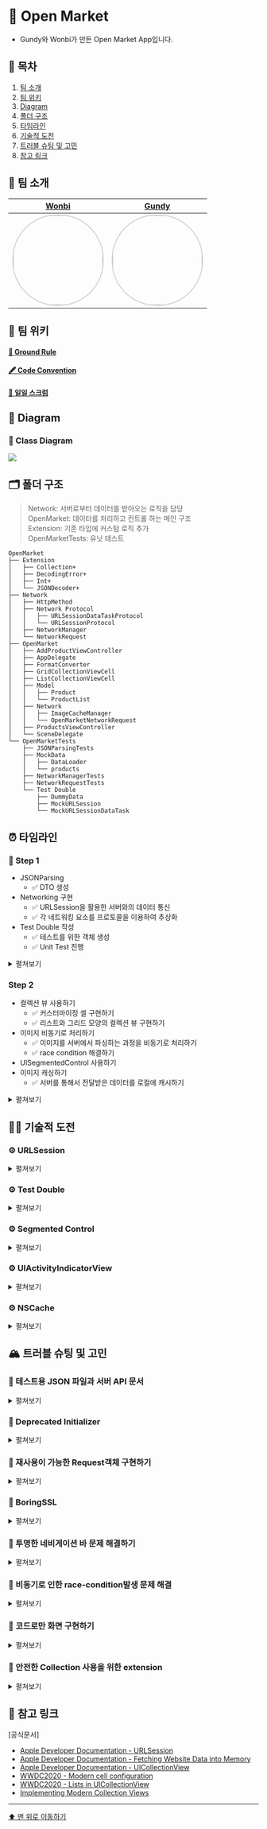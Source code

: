 # 📣 Open Market 

- Gundy와 Wonbi가 만든 Open Market App입니다.

## 📖 목차
1. [팀 소개](#-팀-소개)
2. [팀 위키](#-팀-위키)
3. [Diagram](#-diagram)
4. [폴더 구조](#-폴더-구조)
5. [타임라인](#-타임라인)
6. [기술적 도전](#-기술적-도전)
7. [트러블 슈팅 및 고민](#-트러블-슈팅-및-고민)
8. [참고 링크](#-참고-링크)


## 🌱 팀 소개
|[Wonbi](https://github.com/wonbi92)|[Gundy](https://github.com/Gundy93)|
|:---:|:---:|
| <img width="180px" img style="border: 2px solid lightgray; border-radius: 90px;-moz-border-radius: 90px;-khtml-border-radius: 90px;-webkit-border-radius: 90px;" src="https://avatars.githubusercontent.com/u/88074999?v=4">| <img width="180px" img style="border: 2px solid lightgray; border-radius: 90px;-moz-border-radius: 90px;-khtml-border-radius: 90px;-webkit-border-radius: 90px;" src= "https://avatars.githubusercontent.com/u/106914201?v=4">|

## 🧭 팀 위키

#### [🤙 Ground Rule](https://github.com/wonbi92/ios-open-market/wiki/1.-Ground-Rule)

#### [🖋 Code Convention](https://github.com/wonbi92/ios-open-market/wiki/2.-Code-Convention)

#### [📝 일일 스크럼](https://github.com/wonbi92/ios-open-market/wiki/3.-Open-Market-Scrum)

## 👀 Diagram

### 🧬 Class Diagram
![](https://i.imgur.com/y2WW50Y.png)

 
## 🗂 폴더 구조
> Network: 서버로부터 데이터를 받아오는 로직을 담당 <br>
> OpenMarket: 데이터를 처리하고 컨트롤 하는 메인 구조 <br>
> Extension: 기존 타입에 커스텀 로직 추가<br>
> OpenMarketTests: 유닛 테스트
```
OpenMarket
├── Extension
│   ├── Collection+
│   ├── DecodingError+
│   ├── Int+
│   └── JSONDecoder+
├── Network
│   ├── HttpMethod
│   ├── Network Protocol
│   │   ├── URLSessionDataTaskProtocol
│   │   └── URLSessionProtocol
│   ├── NetworkManager
│   └── NetworkRequest
├── OpenMarket
│   ├── AddProductViewController
│   ├── AppDelegate
│   ├── FormatConverter
│   ├── GridCollectionViewCell
│   ├── ListCollectionViewCell
│   ├── Model
│   │   ├── Product
│   │   └── ProductList
│   ├── Network
│   │   ├── ImageCacheManager
│   │   └── OpenMarketNetworkRequest
│   ├── ProductsViewController
│   └── SceneDelegate
└── OpenMarketTests
    ├── JSONParsingTests
    ├── MockData
    │   ├── DataLoader
    │   └── products
    ├── NetworkManagerTests
    ├── NetworkRequestTests
    └── Test Double
        ├── DummyData
        ├── MockURLSession
        └── MockURLSessionDataTask
```

## ⏰ 타임라인

### 👟 Step 1
- JSONParsing
    - ✅ DTO 생성
- Networking 구현
    - ✅ URLSession을 활용한 서버와의 데이터 통신
    - ✅ 각 네트워킹 요소를 프로토콜을 이용하여 추상화
- Test Double 작성
    - ✅ 테스트를 위한 객체 생성
    - ✅ Unit Test 진행

<details>
<summary> 
펼쳐보기
</summary>
    
#### 1️⃣ data
- Node의 내부 값을 의미하는 프로퍼티입니다. 
     
#### 2️⃣ Network
- HttpMethod 
    - HttpMethod를 나타내는 열거형 타입입니다.
- NetworkRequest
    - 네트워킹을 위한 URL과 Request를 가지고 이를 구현하기 위한 필수 프로퍼티를 선언하는 프로토콜입니다.
- NetworkManager
    - 네트워크에서 데이터를 가져와 오류를 처리하고 데이터를 파싱해주는 객체입니다.
- URLSessionProtocol
    - DIP적용을 위해 `dataTask`메서드를 정의하는 프로토콜입니다.
    - 이 프로토콜을 채택하면 `dataTask`메서드의 로직을 구현해주어야 합니다.
- URLSessionDataTaskProtocol
    - `URLSessionProtocol`의 `dataTask`메서드에서 반환하는 타입을 지정하는 프로토콜입니다.
    - 이 프로토콜을 채택하면 `resume`메서드의 로직을 구현해주어야 합니다.

#### 3️⃣ Extension
- JSONDecoder
    - 제네릭 타입과 데이터를 받아 디코딩하는 타입 메서드를 추가하였습니다.
- String
    - `"yyyy-MM-dd'T'HH:mm:ss"`의 형식의 문자열을 `Date`타입의 값으로 변경시켜주는 메서드를 추가하였습니다.
    
#### 4️⃣ OpenMarket
- Product
    - `Codable`을 채택하는 DTO입니다.
- ProductList
    - `Codable`을 채택하는 DTO입니다.
- HealthCheckerRequest
    - NetworkRequest를 채택하고, Application HealthChekcer를 리퀘스트하기위한 프로퍼티를 갖고 있는 구조체입니다.
- ProductListRequest
    - NetworkRequest를 채택하고, 상품 리스트 조회를 리퀘스트하기위한 프로퍼티를 갖고 있는 구조체입니다.
- ProductDetailRequest
    - NetworkRequest를 채택하고, 상품 상세 조회를 리퀘스트하기위한 프로퍼티를 갖고 있는 구조체입니다.
    
#### 5️⃣ Test Double
- products
    - 테스트를 위한 Mock JSON데이터입니다.
- DataLoader
    - Mock JSON데이터를 코드로 연결시켜 data를 생성해주는 클래스입니다.
- DummyData
    - 실제 네트워킹이 아닌 테스트를 진행할 때 반환할 데이터 구조체입니다.
- MockURLSession
    - 테스트를 위해 실제 네트워킹이 아니라 `DummyData`를 사용하는 클래스입니다.
- MockURLSessionDataTask
    - 테스트를 위해 실제 네트워킹 테스트가 아닌 `DummyData`를 반환하는 클래스 입니다.
    
#### 6️⃣ Unit Test
- JSONDecoder, DTO
    - JSONParsingTests
- NetworkManager
    - NetworkManagerTests
- OpenMarketNetworkRequest
    - NetworkRequestTests
</details>

### Step 2
- 컬렉션 뷰 사용하기
    - ✅ 커스터마이징 셀 구현하기
    - ✅ 리스트와 그리드 모양의 컬렉션 뷰 구현하기
- 이미지 비동기로 처리하기
    - ✅ 이미지를 서버에서 파싱하는 과정을 비동기로 처리하기
    - ✅ race condition 해결하기
- UISegmentedControl 사용하기
- 이미지 캐싱하기
    - ✅ 서버를 통해서 전달받은 데이터를 로컬에 캐시하기

<details>
<summary> 
펼쳐보기
</summary>

#### 1️⃣ Extension
- DecodingError
    - `errorDescription`을 사용해 상황에 맞는 에러 메세지를 출력하도록 하였습니다.
- Collection
    - `subscript`를 이용해 첨자 문법으로 값에 접근 시 런타임에러가 나지 않도록 하였습니다.
- Int
    - 값이 0인지 확인하는 `isZero`, 숫자의 자리수를 체크하는 `decimal` 프로퍼티를 가지도록 하였습니다.
- OpenMarket
    - Product
        - 이제 `Product`는 `Hashable`을 채택합니다.
    - ImageCacheManager
        - 이미지를 캐싱하기 위한 싱글톤 객체입니다.
#### 2️⃣ Controller
- ProductsViewController
    - 앱 실행시 나오는 첫 화면을 컨트롤 합니다.
    - 데이터를 파싱하고 이를 각 컬렉션 뷰에 전달합니다.
    - segmentedControl의 값이 바뀔 때 마다 각각의 컬렉션 뷰를 보여주도록 화면을 전환합니다.
- AddProductViewController
    - 다음 스텝에서 추가될 새로운 상품을 등록하는 화면을 컨트롤합니다.
#### 3️⃣ View
- ListCollectionViewCell
    - 리스트 형태의 컬렉션 뷰에서 사용하는 셀입니다.
    - 리스트 형태로 커스터마이징 된 셀을 그립니다.
- GridCollectionViewCell
    - 그리드 형태의 컬렉션 뷰에서 사용하는 셀입니다.
    - 그리드 형태로 커스터마이징 된 셀을 그립니다.
</details>
    
## 🏃🏻 기술적 도전
### ⚙️ URLSession 
<details>
<summary> 
펼쳐보기
</summary>
    
- iOS 앱에서 서버와 통신하기 위해 애플은 `URLSession`이라는 API를 제공하고 있습니다. 유명한 라이브러리인 Alamofire, Moya 등의 기반이 되는 API로 서버와의 데이터 교류를 위해서는 필수적으로 알아야 하는 API입니다.
- `URLSession`은 HTTP를 포함한 몇 가지 프로토콜을 지원하고, 인증, 쿠키 관리, 캐시 관리 등을 지원합니다.<br><br>
- 💡 이번 프로젝트에서는 제공받은 서버에 있는 JSON 데이터를 받아오도록 구현해 보았습니다.

</details> 

### ⚙️ Test Double
<details>
<summary> 
펼쳐보기
</summary>
    
- Test Double 테스트를 진행하기 어려운 경우 이를 대신해 테스트를 진행할 수 있도록 만들어주는 객체를 말합니다.
- 실제로 네트워킹을 하지 않고, 정상적으로 fetch가 진행되는지 로직을 테스트 하기위해 `MockURLSession`이라는 test double객체를 만들고 `MockData` 객체를 반환하도록 로직을 구현해야 했습니다.<br><br>
- 💡 이번 프로젝트에서는 실제 `URLSession`과 이런 `MockURLSession`은 다르게 작동해야 하므로, 프로토콜을 통해 의존성을 역전시켜 네트워크 매니저가 프로토콜을 바라보게 하여 테스트를 할 때는 `MockURLSession`을 주입시키고, 실제 네트워킹을 할 때는 `URLSession`을 주입시키는 방법으로 구현해 보았습니다.

</details>

### ⚙️ Segmented Control
<details>
<summary> 
펼쳐보기
</summary>
    
- Segmented Control은 각각 버튼으로 기능하는 두 개 이상의 세그먼트로 구성된 리니어 집합입니다. `UISegmentedControl`는 여러 세그먼트로 구성된 수평 컨트롤이며 각 세그먼트는 개별 버튼으로 작동합니다.
<br><br>
- 💡 이번 프로젝트에서는 요구사항으로 오픈마켓 상품 리스트를 LIST모양과 GRID모양 두가지로 표현해 주어야 했습니다. 이를 각각 구현하고 세그먼트에 할당하여 서로 isHidden 상태를 전환하는 방식으로 화면을 변경하도록 구현하였습니다.

</details>

### ⚙️ UIActivityIndicatorView
<details>
<summary> 
펼쳐보기
</summary>
    
- `UIActivityIndicatorView`는 작업이 진행 중임을 보여주는 뷰입니다. 일반적으로 사용자에게 데이터를 불러오고 있다는 것을 알려주기 위해 사용합니다.
- 이미지를 서버에서 가져오는 로직은 텍스트를 가져오는 것과는 다르게 시간이 걸리는 작업입니다. 따라서, 이미지의 파싱이 끝날 때 까지 사용자는 이미지가 없는 셀을 보다가 이미지가 나중에 나타나는 UI를 보게 될 것입니다. 이는 좋은 사용자 경험이 아니라 판단하여 이미지의 파싱이 끝날 때 까지 로딩중임을 알리는 시각적 정보가 필요하였습니다.<br><br>
- 💡 이번 프로젝트에서는 이미지와 정확히 같은 위치에 `UIActivityIndicatorView`를 추가하여 이미지가 파싱되어 이미지뷰에 할당될 때까지 로딩중임을 알렸습니다. 이미지가 할당된 후에는 `UIActivityIndicatorView`의 애니메이션을 멈추고 보이지 않게 바꾸도록 구현하였습니다.

</details>

### ⚙️ NSCache
<details>
<summary> 
펼쳐보기
</summary>
    
- 캐싱은 재사용될 수 있을 만한 자원을 특정영역에 저장해놓는 것을 의미합니다. 캐싱된 데이터가 있다면 추가적인 자원을 소모하지않고 캐싱 데이터를 가져다 쓸 수 있기 때문에 자원을 절약할 수 있고 애플리케이션의 처리 속도가 향상됩니다.
- NSCache는 iOS 애플리케이션에서 Memory Caching 에 주로 사용되는 클래스입니다. key-value 형태의 데이터를 임시로 저장하는 데 사용할 수 있는 가변 컬렉션입니다. 자원이 부족할 때 삭제 대상이 됩니다.
- 매번 셀을 dequeue할 때마다 이미지를 서버에서 불러오는 것은 자원 낭비가 너무 심하다 판단되었습니다. 한번 불러온 이미지를 캐싱하여 이 문제를 해결하고자 했습니다.<br><br>
- 💡 이번 프로젝트에서는 `NSCache<NSString, UIImage>`타입의 싱글턴 객체를 갖는 `ImageCacheManager` 클래스를 구현하였습니다. 이를 통해 한 번 사용된 이미지는 캐싱하여 성능을 향상시킬 수 있도록 구현하였습니다.

</details>

## 🏔 트러블 슈팅 및 고민
### 🚀 테스트용 JSON 파일과 서버 API 문서
    
<details>
<summary> 
펼쳐보기
</summary>

**문제 👻**
- 이번 프로젝트 안내페이지에서 제공하는 테스트용 JSON 파일과 앞으로 작업을 진행할 API의 JSON이 서로 CodingKey나 value의 형식이 달랐습니다. 
```json
// 테스트용 JSON 파일
{
  "page_no": 1,
  "items_per_page": 20,
  "total_count": 10,
  "offset": 0,
  "limit": 20,
    ...
}
```
```json
// 서버 API 문서
{
  "pageNo": 1,
  "itemsPerPage": 20,
  "totalCount": 10,
  "offset": 0,
  "limit": 20,
    ...
}
```
- 우선 테스트용 파일에 맞게 DTO를 구현했었는데, 실제 API Network를 진행해보면서 서로 다르다는 것을 알게 되었습니다. 

**해결 🔫**
- 테스트의 취지가 네트워크가 없는 상황에서도 정상적으로 동작하는지를 검증하는 것이기 때문에 서버 API 문서의 데이터 형식에 맞추는 것이 적절하다고 생각해 테스트용 JSON 파일을 서버 API 문서의 데이터 형식에 맞게 수정하였습니다. 

</details>

### 🚀 Deprecated Initializer

<details>
<summary> 
펼쳐보기
</summary>

**문제 👻**
- 테스트 더블을 위해 URLSessionProtocol을 정의하였습니다.
```swift
protocol URLSessionProtocol {
    func dataTask(with url: URL,
                  completionHandler: @escaping DataTaskCompletionHandler
    ) -> URLSessionDataTask
}
```
- 이 때 `URLSessionDataTask`타입도 Mock데이터로 만들어 주었는데, 이 타입의 초기화 구문이 iOS13버전 부터 더 이상 사용되지 않는(deprecated) 로직이어서 현재 동작은 수행하지만 적절하지 않은 방법이라고 생각했습니다.
![](https://i.imgur.com/0ipjyRN.png)
![](https://i.imgur.com/Dzncleq.png)

**해결 🔫**
- `URLSessionDataTask`를 직접 사용하지 않고 URLSessionProtocol과 마찬가지로 의존성을 역전시켜 URLSessionProtocol이 프로토콜을 바라보게 구현하였습니다.
```swift
protocol URLSessionProtocol {
    func dataTask(with url: URL,
                  completionHandler: @escaping DataTaskCompletionHandler
    ) -> URLSessionDataTaskProtocol
}

protocol URLSessionDataTaskProtocol {
    func resume()
}
```

</details>

### 💭 재사용이 가능한 Request객체 구현하기
    
<details>
<summary> 
펼쳐보기
</summary>
    
```swift
protocol NetworkRequest {
    var httpMethod: HttpMethod { get }
    var urlHost: String { get }
    var urlPath: String { get }
    var queryParameters: [String: String] { get }
}

extension NetworkRequest {
    var url: URL? {
        if queryParameters.isEmpty {
            return URL(string: urlHost + urlPath)
        }
        var urlComponents = URLComponents(string: urlHost + urlPath)
        let queryItems = queryParameters.map { URLQueryItem(name: $0, value: $1) }
        urlComponents?.queryItems = queryItems
        
        return urlComponents?.url
    }
}

```
**고민 🤔**
- 이번 프로젝트에서 네트워킹의 요소가 총 3가지 였습니다.
- 그리고 실제 오픈마켓 서버에서도 GET메서드 말고도 POST, PATCH, DEL 등의 httpMethod를 사용할 수 있었습니다.
- 이에 각각의 리퀘스트마다 URL주소가 달라졌었고, 이를 String으로 써주는건 코드의 재사용이 많고, 확장성에도 문제가 있어보인다 판단하였습니다.
- 그래서 `NetworkRequest` 프로토콜을 만들고, 각 네트워킹 요소를 객체화하여 이를 채택하도록 하였습니다.
- 이로써 URL을 String으로 직접 작성할 필요가 없이 프로토콜을 채택하고 그 프로토콜을 각자의 역할에 맞게 구현만 해주면 알아서 URL과 Request를 만들게 되었습니다.

</details>
    
### 💭 BoringSSL
    
<details>
<summary> 
펼쳐보기
</summary>

**고민 🤔**
- Step 1-2를 진행하면서 서버와 실제로 데이터를 주고 받을 때, `boringssl_metrics_log_metric_block_invoke(153)` 라는 메시지가 콘솔에 뜨게 되었습니다. 
- [boringssl_metrics_log_metric_block_invoke(151) Failed to log metrics](https://github.com/firebase/firebase-ios-sdk/issues/9262)의 내용 및 여러 게시글들을 찾아본 결과 기능에는 문제가 없고, 콘솔에 나타나기만 하는 메시지로 파악했습니다. 
- 스키마에서 OS_ACTIVITY_MODE를 disable로 바꿔주면 이 에러 메세지가 콘솔에서 나타나지 않지만, `NSLog`도 사라지는 문제가 있어서 이 방법은 적절한 방법이 아니라 판단하였습니다.
- 또 다른 방법으로는 `xcrun simctl spawn booted log config --subsystem com.apple.network --category boringssl --mode level:off` 처럼 Xcode 설정을 건드리는 방법도 있었는데, 이는 Xcode의 설정을 건드리는 것이고, 어떤 사이드 이펙트가 발생할지 몰라, 적용하기에 적절하지 않다 판단하여 적용하지 않았습니다.

</details>

### 🚀 투명한 네비게이션 바 문제 해결하기

<details>
<summary> 
펼쳐보기
</summary>

**문제 👻**
- 앱 구동시 네비게이션 바가 투명해져서 네비게이션 바 아이템들이 둥둥 떠다니는 모습이 되어버렸습니다.
![](https://i.imgur.com/ajEo04E.png)
- 이는 iOS가 15버전으로 업데이트 된 후 네비게이션 바가 확장되면서 생긴 문제였습니다. 시뮬레이터의 iOS버전은 15 였고, 시뮬레이터에서 네비게이션 바가 투명해 진 것입니다.

**해결 🔫**
- 저희가 원했던 방향성은 네비게이션 바가 항상 불투명하게 자리를 잡는 것이기 때문에 UINavigationBarAppearance의 configureWithDefaultBackground() 인스턴스 메서드를 사용해서 항상 불투명하게 나오도록 처리하였습니다.
```swift
func application(_ application: UIApplication, didFinishLaunchingWithOptions launchOptions: [UIApplication.LaunchOptionsKey: Any]?) -> Bool {
        let navigationBarAppearance = UINavigationBarAppearance()
        navigationBarAppearance.configureWithDefaultBackground()
        
        UINavigationBar.appearance().standardAppearance = navigationBarAppearance
        UINavigationBar.appearance().compactAppearance = navigationBarAppearance
        UINavigationBar.appearance().scrollEdgeAppearance = navigationBarAppearance
        return true
    }
```
![](https://i.imgur.com/20jVluj.png)
    
</details>

### 🚀 비동기로 인한 race-condition발생 문제 해결

<details>
<summary> 
펼쳐보기
</summary>

**문제 👻**
- 이미지를 서버에서 가져오는 로직의 경우, 이미지의 크기가 커 불러오는 작업을 메인 스레드에서 진행하면 스크롤을 내릴 때 마다 화면이 버벅이게 되어 쾌적한 사용자 경험을 제공하지 못하게 됩니다.
- 따라서 이 로직을 메인 스레드가 아닌 다른 스레드에서 진행하도록 하여 메인 스레드는 받아온 이미지를 띄우기만 하도록 로직을 짜보았습니다.
문제는 이 작업을 비동기적으로 진행하다보니, 이미지를 불러오기 위한 thumbnail에 접근하는 과정에서 race-condition이 발생하는 것입니다. 때문에 스크롤을 빠르게 내릴 수록 이미지가 계속 바뀌는 상태가 되었습니다.

![](https://i.imgur.com/RzInO7A.gif)

**해결 🔫**
- 이를 해결하기 위해 이미지를 불러오기 전에 셀이 가지고 있는 product와 디스패치 큐로 작업을 넘길 때 캡쳐한 product가 일치하는지 확인하는 로직을 추가하였고, product가 비교 가능한 상태가 될 수 있도록 Hashable을 채택하도록 처리하였습니다.
```swift
DispatchQueue.main.async { [weak self] in
    if product == self?.product {
        self?.productImage.image = image
        self?.loadingView.stopAnimating()
        self?.loadingView.isHidden = true
        self?.productImage.isHidden = false
    }
}
```
![](https://i.imgur.com/DeWDRlh.gif)
    
</details>

### 💭 코드로만 화면 구현하기

<details>
<summary> 
펼쳐보기
</summary>

**고민 🤔**
- 이번 프로젝트는 유독 스토리보드로 구현하기가 더 쉬웠을 것 같습니다.
- 하지만 양쪽 모두 할 줄 알아야하기 때문에 이번 프로젝트에서는 코드로만 화면을 구현하는 것을 목표로 했습니다.
- 이 과정에서 스토리보드 삭제 및 초기 설정으로 필요한 부분들을 AppDelegate 및 SceneDelegate에 작성하여 진행했습니다.
```swift
func scene(_ scene: UIScene, willConnectTo session: UISceneSession, options connectionOptions: UIScene.ConnectionOptions) {
    guard let scene = scene as? UIWindowScene else { return }
    let rootViewController = ProductsViewController()
    let navigationController = UINavigationController(rootViewController: rootViewController)

    window = UIWindow(frame: scene.coordinateSpace.bounds)
    window?.windowScene = scene
    window?.rootViewController = navigationController
    window?.makeKeyAndVisible()
}
```

</details>

### 💭 안전한 Collection 사용을 위한 extension

<details>
<summary> 
펼쳐보기
</summary>

**고민 🤔**
- 저희는 API를 통해 데이터를 요청할 때 한 번에 20개씩 요청을 하고 있습니다.
- 더이상 불러올 데이터가 없는 마지막에 가서는 20개보다 적게 응답이 올 수 있기 때문에 잘못된 인덱스에 접근할 가능성이 있었습니다.
- 이에 대한 반환값은 옵셔널이 아닌 타입이기 때문에 이를 nil인지 확인하는 과정을 만드는 것 보다는 subscript 문법으로 접근할 때 옵셔널 값을 반환하게 처리하는 것이 더 적절하다고 생각했습니다.
- subscript 문법에 대한 메서드 추가로 안전하게 값에 접근하도록 하였습니다.
```swift
extension Collection {
    subscript(valid index: Index) -> Element? {
        return indices.contains(index) ? self[index] : nil
    }
}
```

```swift
func collectionView(_ collectionView: UICollectionView, numberOfItemsInSection section:
Int) -> Int {
    return productLists[valid: section]?.pages.count ?? 0
}
```

</details>

## 🔗 참고 링크

[공식문서]

- [Apple Developer Documentation - URLSession](https://developer.apple.com/documentation/foundation/urlsession)
- [Apple Developer Documentation - Fetching Website Data into Memory](https://developer.apple.com/documentation/foundation/url_loading_system/fetching_website_data_into_memory)
- [Apple Developer Documentation - UICollectionView](https://developer.apple.com/documentation/uikit/uicollectionview)
- [WWDC2020 - Modern cell configuration](https://developer.apple.com/videos/play/wwdc2020/10027/)
- [WWDC2020 - Lists in UICollectionView](https://developer.apple.com/videos/play/wwdc2020/10026)
- [Implementing Modern Collection Views](https://developer.apple.com/documentation/uikit/views_and_controls/collection_views/implementing_modern_collection_views)

---

[⬆️ 맨 위로 이동하기](#-open-market)

